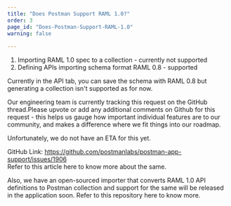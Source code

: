 ```yaml
---
title: "Does Postman Support RAML 1.0?"
order: 3
page_id: "Does-Postman-Support-RAML-1.0"
warning: false
 
---
```

1) Importing RAML 1.0 spec to a collection - currently not supported   
2) Defining APIs importing schema format RAML 0.8 - supported  
  
Currently in the API tab, you can save the schema with RAML 0.8 but generating a collection isn't supported as for now.  
  
Our engineering team is currently tracking this request on the GitHub thread.Please upvote or add any additional comments on Github for this request - this helps us gauge how important individual features are to our community, and makes a difference where we fit things into our roadmap.

Unfortunately, we do not have an ETA for this yet.  

GitHub Link: https://github.com/postmanlabs/postman-app-support/issues/1906  
Refer to this article here to know more about the same.

Also, we have an open-sourced importer that converts RAML 1.0 API definitions to Postman collection and support for the same will be released in the application soon. Refer to this repository here to know more.
